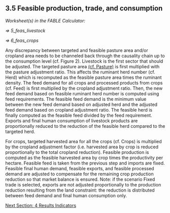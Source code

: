 ## 3.5 Feasible production, trade, and consumption

_Worksheet(s) in the FABLE Calculator:_

_⇒ 5_feas_livestock_

_⇒ 6_feas_crops_

Any discrepancy between targeted and feasible pasture area and/or cropland area needs to be channeled back through the causality chain up to the consumption level (cf. Figure 2). Livestock is the first sector that should be adjusted. The targeted pasture area [(cf. Pasture)](https://github.com/FableCalculator/DocumentationWiki/wiki/3_2.-Livestock#323-pasture) is first multiplied with the pasture adjustment ratio. This affects the ruminant herd number (cf. Herd) which is recomputed as the feasible pasture area times the ruminant density. The feed demand for all crops and processed products from crops (cf. Feed) is first multiplied by the cropland adjustment ratio. Then, the new feed demand based on feasible ruminant herd number is computed using feed requirements. The feasible feed demand is the minimum value between the new feed demand based on adjusted herd and the adjusted feed demand based on cropland adjustment ratio. The feasible herd is finally computed as the feasible feed divided by the feed requirement. Exports and final human consumption of livestock products are proportionally reduced to the reduction of the feasible herd compared to the targeted herd.

For crops, targeted harvested area for all the crops (cf. Crops) is multiplied by the cropland adjustment factor (i.e. harvested area by crop is reduced proportionally to the total cropland reduction). Feasible production is computed as the feasible harvested area by crop times the productivity per hectare. Feasible feed is taken from the previous step and imports are fixed. Feasible final human demand, feasible exports, and feasible processed demand are adjusted to compensate for the remaining crop production reduction so that market balance is ensured.
Note: if the scenario Fixed trade is selected, exports are not adjusted proportionally to the production reduction resulting from the land constraint: the reduction is distributed between feed demand and final human consumption only.

[Next Section: 4 Results Indicators](https://github.com/FableCalculator/DocumentationWiki/wiki/4_0.-Results-Indicators)